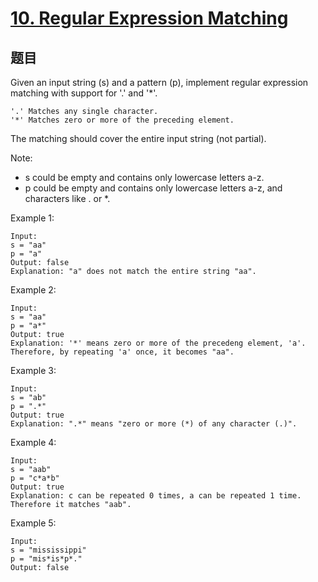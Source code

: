 # [10. Regular Expression Matching](https://leetcode.com/problems/regular-expression-matching/)

## 题目

Given an input string (s) and a pattern (p), implement regular expression matching with support for '.' and '*'.

```text
'.' Matches any single character.
'*' Matches zero or more of the preceding element.
```

The matching should cover the entire input string (not partial).

Note:

- s could be empty and contains only lowercase letters a-z.
- p could be empty and contains only lowercase letters a-z, and characters like . or *.

Example 1:

```text
Input:
s = "aa"
p = "a"
Output: false
Explanation: "a" does not match the entire string "aa".
```

Example 2:

```text
Input:
s = "aa"
p = "a*"
Output: true
Explanation: '*' means zero or more of the precedeng element, 'a'. Therefore, by repeating 'a' once, it becomes "aa".
```

Example 3:

```text
Input:
s = "ab"
p = ".*"
Output: true
Explanation: ".*" means "zero or more (*) of any character (.)".
```

Example 4:

```text
Input:
s = "aab"
p = "c*a*b"
Output: true
Explanation: c can be repeated 0 times, a can be repeated 1 time. Therefore it matches "aab".
```

Example 5:

```text
Input:
s = "mississippi"
p = "mis*is*p*."
Output: false
```
